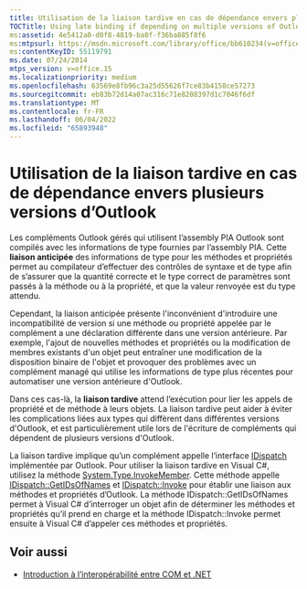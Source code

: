 ```yaml
---
title: Utilisation de la liaison tardive en cas de dépendance envers plusieurs versions d’Outlook
TOCTitle: Using late binding if depending on multiple versions of Outlook
ms:assetid: 4e5412a0-d0f8-4819-ba0f-f36ba885f8f6
ms:mtpsurl: https://msdn.microsoft.com/library/office/bb610234(v=office.15)
ms:contentKeyID: 55119791
ms.date: 07/24/2014
mtps_version: v=office.15
ms.localizationpriority: medium
ms.openlocfilehash: 63569e8fb96c3a25d55626f7ce83b4158ce57273
ms.sourcegitcommit: eb83b72d14a07ac316c71e8208397d1c7046f6df
ms.translationtype: MT
ms.contentlocale: fr-FR
ms.lasthandoff: 06/04/2022
ms.locfileid: "65893948"
---
```

# <a name="using-late-binding-if-depending-on-multiple-versions-of-outlook"></a>Utilisation de la liaison tardive en cas de dépendance envers plusieurs versions d’Outlook

Les compléments Outlook gérés qui utilisent l’assembly PIA Outlook sont compilés avec les informations de type fournies par l’assembly PIA. Cette **liaison anticipée** des informations de type pour les méthodes et propriétés permet au compilateur d’effectuer des contrôles de syntaxe et de type afin de s’assurer que la quantité correcte et le type correct de paramètres sont passés à la méthode ou à la propriété, et que la valeur renvoyée est du type attendu. 

Cependant, la liaison anticipée présente l'inconvénient d'introduire une incompatibilité de version si une méthode ou propriété appelée par le complément a une déclaration différente dans une version antérieure. Par exemple, l'ajout de nouvelles méthodes et propriétés ou la modification de membres existants d'un objet peut entraîner une modification de la disposition binaire de l'objet et provoquer des problèmes avec un complément managé qui utilise les informations de type plus récentes pour automatiser une version antérieure d'Outlook. 

Dans ces cas-là, la **liaison tardive** attend l’exécution pour lier les appels de propriété et de méthode à leurs objets. La liaison tardive peut aider à éviter les complications liées aux types qui diffèrent dans différentes versions d'Outlook, et est particulièrement utile lors de l'écriture de compléments qui dépendent de plusieurs versions d'Outlook.

La liaison tardive implique qu’un complément appelle l’interface [IDispatch](/windows/desktop/api/oaidl/nn-oaidl-idispatch) implémentée par Outlook. Pour utiliser la liaison tardive en Visual C\#, utilisez la méthode [System.Type.InvokeMember](/dotnet/api/system.type.invokemember). Cette méthode appelle [IDispatch::GetIDsOfNames](/windows/desktop/api/oaidl/nf-oaidl-idispatch-getidsofnames) et [IDispatch::Invoke](/windows/desktop/api/oaidl/nf-oaidl-idispatch-invoke) pour établir une liaison aux méthodes et propriétés d’Outlook. La méthode IDispatch::GetIDsOfNames permet à Visual C\# d’interroger un objet afin de déterminer les méthodes et propriétés qu’il prend en charge et la méthode IDispatch::Invoke permet ensuite à Visual C\# d’appeler ces méthodes et propriétés. 

<!-- PAGES 404 
For more information about using late binding in C\#, see [KB 302902: Binding for Office Automation Servers with Visual C\# .NET](https://go.microsoft.com/fwlink/?linkid=88971). For more information about using late binding in Visual Basic, see [KB 304661: How to Use Visual Basic .NET for Binding for Office Automation Servers](https://go.microsoft.com/fwlink/?linkid=88972).

Note that late binding requires obtaining a DispID for every method or property, so late binding generally does not perform as well as early binding. For more information about how early binding compares with late binding, see [KB 245115: Using Early Binding and Late Binding in Automation](https://go.microsoft.com/fwlink/?linkid=88973). -->

## <a name="see-also"></a>Voir aussi

- [Introduction à l’interopérabilité entre COM et .NET](introduction-to-interoperability-between-com-and-net.md)

